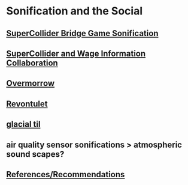 # Sonification and the Social

## [SuperCollider Bridge Game Sonification](bridgegame.scd)

## [SuperCollider and Wage Information Collaboration](https://clockwork.scholarslab.org/sonification/)

## [Overmorrow](http://racheldevorah.studio/works/overmorrow/)

## [Revontulet](http://racheldevorah.studio/works/revontulet/)

## [glacial til](https://archive.org/details/devorahgtgh)

## air quality sensor sonifications > atmospheric sound scapes?

## [References/Recommendations](references.md)
